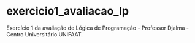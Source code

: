 # exercicio1_avaliacao_lp

Exercício 1 da avaliação de Lógica de Programação - Professor Djalma - Centro Universitário UNIFAAT.
